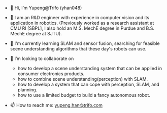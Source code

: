- 👋 Hi, I’m Yupeng@Trifo (yhan048)
- 👀 I am an R&D engineer with experience in computer vision and its application in robotics. (Previously worked as a research assistant at CMU RI [SBPL], I also hold an M.S. MechE degree in Purdue and B.S. MechE degree at SJTU).
- 🌱 I'm currently learning SLAM and sensor fusion, searching for feasible scene understanding algorithms that these day's robots can use.
- 💞️ I’m looking to collaborate on 
  - how to develop a scene understanding system that can be applied in consumer electronics products.
  - how to combine scene understanding(perception) with SLAM.
  - how to develop a system that can cope with perception, SLAM, and planning.
  - how to use a limited budget to build a fancy autonomous robot.
      
- 📫 How to reach me: yupeng.han@trifo.com

<!---
yhan048/yhan048 is a ✨ special ✨ repository because its `README.md` (this file) appears on your GitHub profile.
You can click the Preview link to take a look at your changes.
--->
